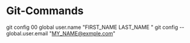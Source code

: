 # Git-Commands

git config 00 global user.name "FIRST_NAME LAST_NAME "
git config --global.user.email "MY_NAME@exmple.com"


